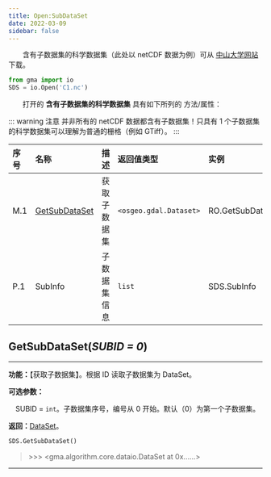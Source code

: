 ```yaml
---
title: Open:SubDataSet
date: 2022-03-09
sidebar: false
---
```


&emsp;　含有子数据集的科学数据集（此处以 netCDF 数据为例）可从 [中山大学网站](http://globalchange.bnu.edu.cn/research/soil2) 下载。

```python
from gma import io
SDS = io.Open('C1.nc')
```

&emsp;　打开的 **含有子数据集的科学数据集** 具有如下所列的 方法/属性：

::: warning 注意
并非所有的 netCDF 数据都含有子数据集！只具有 1 个子数据集的科学数据集可以理解为普通的栅格（例如 GTiff）。
:::


| 序号  | 名称          | 描述                                                         | 返回值类型       | 实例       |
| :----- | :------------- | :------------------------------------------------------------ | :---------- |:---------- |
| M.1     | [GetSubDataSet](/UserGuide/io/DataSet.html#getgdaldataset)      | 获取子数据集                            |`<osgeo.gdal.Dataset>`| RO.GetSubDataSet()     |
| P.1     | SubInfo         |子数据集信息 |  `list`|SDS.SubInfo  |



## **GetSubDataSet**(*SUBID = 0*)

---

**功能：**【获取子数据集】。根据 ID 读取子数据集为 DataSet。

**可选参数：**

 &emsp;SUBID = `int`。子数据集序号，编号从 0 开始。默认（0）为第一个子数据集。

**返回：**[DataSet](DataSet.html)。

```python
SDS.GetSubDataSet()
```
> \>>> <gma.algorithm.core.dataio.DataSet at 0x......>

---
